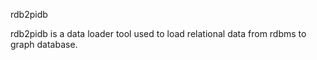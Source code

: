 rdb2pidb

rdb2pidb is a data loader tool used to load relational data from rdbms to graph database.


